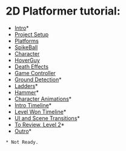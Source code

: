 # 2D Platformer tutorial:

 - [Intro](Intro.md)*
 - [Project Setup](C1.md) 
 - [Platforms](C2.md)
 - [SpikeBall](C3.md)
 - [Character](C4.md)
 - [HoverGuy](C5.md)
 - [Death Effects](C6.md)
 - [Game Controller](C7.md)
 - [Ground Detection](C8.md)*
 - [Ladders](C9.md)*
 - [Hammer](C10.md)*
 - [Character Animations](C11.md)*
 - [Intro Timeline](C12.md)*
 - [Level Won Timeline](C13.md)*
 - [UI and Scene Transitions](C14.md)*
 - [To Review, Level 2](C15.md)*
 - [Outro](Outro.md)*

```
* Not Ready.
```
